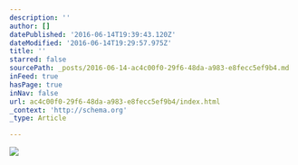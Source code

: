 ```yaml
---
description: ''
author: []
datePublished: '2016-06-14T19:39:43.120Z'
dateModified: '2016-06-14T19:29:57.975Z'
title: ''
starred: false
sourcePath: _posts/2016-06-14-ac4c00f0-29f6-48da-a983-e8fecc5ef9b4.md
inFeed: true
hasPage: true
inNav: false
url: ac4c00f0-29f6-48da-a983-e8fecc5ef9b4/index.html
_context: 'http://schema.org'
_type: Article

---
```

![](https://the-grid-user-content.s3-us-west-2.amazonaws.com/b84d8149-21e3-497b-a2d0-8d491d6ea7b6.jpg)